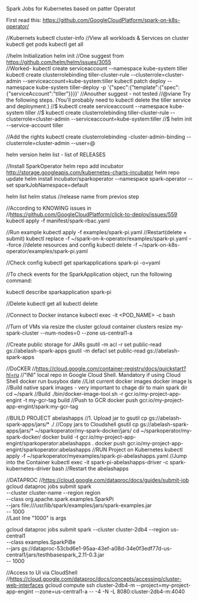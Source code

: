 Spark Jobs for Kubernetes based on patter Operatot

First read this: 
https://github.com/GoogleCloudPlatform/spark-on-k8s-operator/


//Kubernets
kubectl cluster-info
//View all workloads & Services on cluster
kubectl get pods
kubectl get all


//helm Initialization
helm init 
//One suggest from  https://github.com/helm/helm/issues/3055  
//Worked- 
kubectl create serviceaccount --namespace kube-system tiller
kubectl create clusterrolebinding tiller-cluster-rule --clusterrole=cluster-admin --serviceaccount=kube-system:tiller
kubectl patch deploy --namespace kube-system tiller-deploy -p '{"spec":{"template":{"spec":{"serviceAccount":"tiller"}}}}'
//Anouther suggest - not tested 
//@viane Try the following steps. (You'll probably need to kubectl delete the tiller service and deployment.)
//$ kubectl create serviceaccount --namespace kube-system tiller
//$ kubectl create clusterrolebinding tiller-cluster-rule --clusterrole=cluster-admin --serviceaccount=kube-system:tiller
//$ helm init --service-account tiller

//Add the rights
kubectl create clusterrolebinding <user>-cluster-admin-binding --clusterrole=cluster-admin --user=<user>@<domain>


helm version
helm list  -  list of RELEASES

//Install SparkOperator
helm repo add incubator http://storage.googleapis.com/kubernetes-charts-incubator
helm repo update
helm install incubator/sparkoperator --namespace spark-operator --set sparkJobNamespace=default


helm list 
helm status <spark-operator-release-name>  //release name from previos step

//According to KNOWING issues in
//https://github.com/GoogleCloudPlatform/click-to-deploy/issues/559
kubectl apply -f manifest/spark-rbac.yaml


//Run example 
kubectl apply -f examples/spark-pi.yaml
//Restart(delete + submit)
kubectl replace -f ~/spark-on-k-operator/examples/spark-pi.yaml --force
//delete resources and config
kubectl delete -f ~/spark-on-k8s-operator/examples/spark-pi.yaml 

//Check config
kubectl get sparkapplications spark-pi -o=yaml

//To check events for the SparkApplication object, run the following command:

kubectl describe sparkapplication spark-pi

//Delete 
kubectl get all
kubectl delete

//Connect to Docker instance 
kubectl exec -it <POD_NAME> -c <CONTAINER NAME> bash

//Turn of VMs via resize the cluster
gcloud container clusters resize my-spark-cluster --num-nodes=0 --zone us-central1-a

//Create public storage for JARs
gsutil -m acl -r set public-read gs://abelash-spark-apps
gsutil -m defacl set public-read gs://abelash-spark-apps


//DoCKER 
//https://cloud.google.com/container-registry/docs/quickstart?hl=ru
//"INI" local repo in Google Cloud Shell. Mandatory if using Cloud Shell
docker run busybox date
//List current docker images 
docker image ls
//Build native spark images - very important to chage dir to main spark dir 
cd ~/spark
//Build
./bin/docker-image-tool.sh -r gcr.io/my-project-app-engint -t my-gcr-tag build
//Push to GCR
docker push gcr.io/my-project-app-engint/spark:my-gcr-tag

//BUILD PROJECT abelashapps
//1. Upload jar to gsutil cp gs://abelash-spark-apps/jars/* ./
//Copy jars to Cloudshell
gsutil cp gs://abelash-spark-apps/jars/* ~/sparkoperator/my-spark-docker/jars/
cd ~/sparkoperator/my-spark-docker/
docker build -t gcr.io/my-project-app-engint/sparkoperator:abelashapps .
docker push gcr.io/my-project-app-engint/sparkoperator:abelashapps
//RUN Project on Kubernetes 
kubectl apply -f ~/sparkoperator/myexamples/spark-pi-abelashapps.yaml 
//Jump into the Container 
kubectl exec -it spark-pi-abelashapps-driver -c spark-kubernetes-driver bash
//Restart the abelashapps
 




//DATAPROC
//https://cloud.google.com/dataproc/docs/guides/submit-job
gcloud dataproc jobs submit spark \
    --cluster cluster-name --region region \
    --class org.apache.spark.examples.SparkPi \
    --jars file:///usr/lib/spark/examples/jars/spark-examples.jar \
    -- 1000   
//Last line "1000"  is args   

gcloud dataproc jobs submit spark     --cluster cluster-2db4 --region us-central1     \
	--class examples.SparkPiBe     
	--jars gs://dataproc-53cbd6e1-95aa-43ef-a08d-34e0f3edf77d-us-central1/jars/testhbasespark_2.11-0.3.jar  \
	-- 1000

//Access to UI via CloudShell
//https://cloud.google.com/dataproc/docs/concepts/accessing/cluster-web-interfaces
gcloud compute ssh cluster-2db4-m  --project=my-project-app-engint --zone=us-central1-a  -- -4 -N -L 8080:cluster-2db4-m:4040





